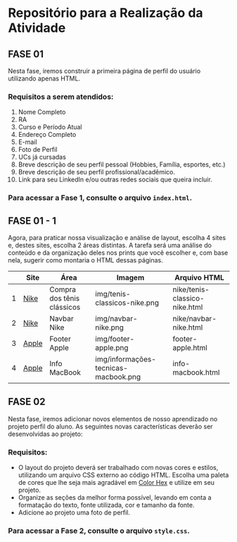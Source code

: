 # Repositório para a Realização da Atividade

## FASE 01
Nesta fase, iremos construir a primeira página de perfil do usuário utilizando apenas HTML. 

### Requisitos a serem atendidos:
1. Nome Completo
2. RA
3. Curso e Período Atual
4. Endereço Completo
5. E-mail
6. Foto de Perfil
7. UCs já cursadas
8. Breve descrição de seu perfil pessoal (Hobbies, Família, esportes, etc.)
9. Breve descrição de seu perfil profissional/acadêmico.
10. Link para seu LinkedIn e/ou outras redes sociais que queira incluir.

### Para acessar a Fase 1, consulte o arquivo `index.html`.

## FASE 01 - 1
Agora, para praticar nossa visualização e análise de layout, escolha 4 sites e, destes sites, escolha 2 áreas distintas. A tarefa será uma análise do conteúdo e da organização deles nos prints que você escolher e, com base nela, sugerir como montaria o HTML dessas páginas.

|   | Site   | Área                           | Imagem                         | Arquivo HTML                        |
|---|--------|--------------------------------|--------------------------------|-------------------------------------|
| 1 | [Nike](https://www.nike.com/) | Compra dos tênis clássicos     | img/tenis-classicos-nike.png   | nike/tenis-classico-nike.html      |
| 2 | [Nike](https://www.nike.com/) | Navbar Nike                     | img/navbar-nike.png            | nike/navbar-nike.html               |
| 3 | [Apple](https://www.apple.com/br/) | Footer Apple                         | img/footer-apple.png | footer-apple.html                         |      
| 4 | [Apple](https://www.apple.com/br/macbook-pro/) | Info MacBook                         | img/informações-tecnicas-macbook.png | info-macbook.html                         | 

## FASE 02
Nesta fase, iremos adicionar novos elementos de nosso aprendizado no projeto perfil do aluno. As seguintes novas características deverão ser desenvolvidas ao projeto:

### Requisitos:
- O layout do projeto deverá ser trabalhado com novas cores e estilos, utilizando um arquivo CSS externo ao código HTML. Escolha uma paleta de cores que lhe seja mais agradável em [Color Hex](https://www.color-hex.com/color-palettes/) e utilize em seu projeto.
- Organize as seções da melhor forma possível, levando em conta a formatação do texto, fonte utilizada, cor e tamanho da fonte.
- Adicione ao projeto uma foto de perfil.

### Para acessar a Fase 2, consulte o arquivo `style.css`.
